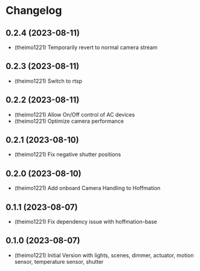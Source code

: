# Changelog

<!--
  Placeholder for the next version (at the beginning of the line):
  ## **WORK IN PROGRESS**
  * (theimo1221) Update packages
-->
## 0.2.4 (2023-08-11)
* (theimo1221) Temporarily revert to normal camera stream

## 0.2.3 (2023-08-11)
* (theimo1221) Switch to rtsp

## 0.2.2 (2023-08-11)

* (theimo1221) Allow On/Off control of AC devices
* (theimo1221) Optimize camera performance

## 0.2.1 (2023-08-10)

* (theimo1221) Fix negative shutter positions

## 0.2.0 (2023-08-10)

* (theimo1221) Add onboard Camera Handling to Hoffmation

## 0.1.1 (2023-08-07)

* (theimo1221) Fix dependency issue with hoffmation-base

## 0.1.0 (2023-08-07)

* (theimo1221) Initial Version with lights, scenes, dimmer, actuator, motion sensor, temperature sensor, shutter
